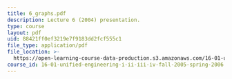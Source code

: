 ```yaml
---
title: 6_graphs.pdf
description: Lecture 6 (2004) presentation.
type: course
layout: pdf
uid: 88421ff0ef3219e7f9183dd2fcf555c1
file_type: application/pdf
file_location: >-
  https://open-learning-course-data-production.s3.amazonaws.com/16-01-unified-engineering-i-ii-iii-iv-fall-2005-spring-2006/88421ff0ef3219e7f9183dd2fcf555c1_6_graphs.pdf
course_id: 16-01-unified-engineering-i-ii-iii-iv-fall-2005-spring-2006
---
```


